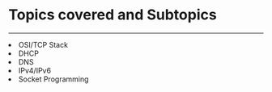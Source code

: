 <h1>Topics covered and Subtopics</h1>
<hr>
<li>OSI/TCP Stack</li>
<li>DHCP</li>
<li>DNS</li>
<li>IPv4/IPv6</li>
<li>Socket Programming</li>
